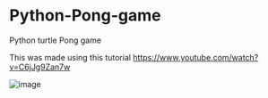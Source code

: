 # Python-Pong-game
Python turtle Pong game


This was made using this tutorial https://www.youtube.com/watch?v=C6jJg9Zan7w


![image](https://user-images.githubusercontent.com/77546709/229714681-61f6b9a3-f711-4749-b10e-36fb71a08f75.png)
